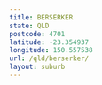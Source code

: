 ```yaml
---
title: BERSERKER
state: QLD
postcode: 4701
latitude: -23.354937
longitude: 150.557538
url: /qld/berserker/
layout: suburb
---
```

